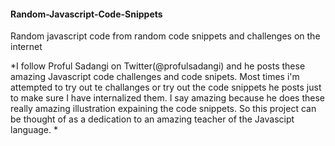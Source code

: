 #### Random-Javascript-Code-Snippets
Random javascript code from random code snippets and challenges on the internet

*I follow Proful Sadangi on Twitter(@profulsadangi) and he posts these amazing Javascript code challenges and code snipets. Most times i'm attempted to try out te challanges or try out the code snippets
he posts just to make sure I have internalized them. I say amazing because he does these really amazing illustration expaining the code snippets. So this project can be thought of as
a dedication to an amazing teacher of the Javascipt language. *
